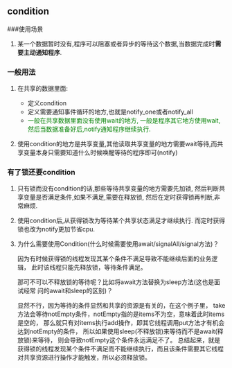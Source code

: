 ## condition
###使用场景
1. 某一个数据暂时没有,程序可以阻塞或者异步的等待这个数据,当数据完成时**需要主动通知程序**.

### 一般用法
1. 在共享的数据里面:
	- 定义condition
	- 定义需要通知事件循环的地方,也就是notify_one或者notify_all
	- <font color=green>一般在共享数据里面没有使用wait的地方,
	一般是程序其它地方使用wait,然后当数据准备好后,notify通知程序继续执行.</font>

2. 使用condition的地方是共享变量,其他读取共享变量的地方需要wait等待,而共享变量本身只需要知道什么时候唤醒等待的程序即可(notify)

### 有了锁还要condition
1. 只有锁而没有condition的话,那些等待共享变量的地方需要先加锁,
然后判断共享变量是否满足条件,如果不满足,需要在释放锁,
然后在定时获得锁再判断,非常麻烦.

2. 使用condition后,从获得锁改为等待某个共享状态满足才继续执行.
而定时获得锁也改为notify更加节省cpu.

3. 为什么需要使用Condition(什么时候需要使用await/signalAll/signal方法)？

	因为有时候获得锁的线程发现其某个条件不满足导致不能继续后面的业务逻辑，
此时该线程只能先释放锁，等待条件满足。

	那可不可以不释放锁的等待呢？比如将await方法替换为sleep方法(这也是面试经常
问的await和sleep的区别)？

	显然不行，因为等待的条件显然和共享的资源是有关的，在这个例子里，
take方法会等待notEmpty条件，notEmpty指的是items不为空，意味着此时items是空的，
那么就只有对items执行add操作，即其它线程调用put方法才有机会达到notEmpty的条件，
所以如果使用sleep(不释放锁)来等待而不是await(释放锁)来等待，
则会导致notEmpty这个条件永远满足不了。
    总结起来，就是获得锁的线程发现某个条件不满足而不能继续执行，而且该条件需要其它线程对共享资源进行操作才能触发，所以必须释放锁。

